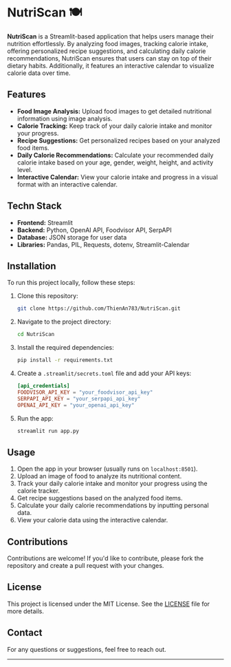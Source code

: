 # NutriScan 🍽️

**NutriScan** is a Streamlit-based application that helps users manage their nutrition effortlessly. By analyzing food images, tracking calorie intake, offering personalized recipe suggestions, and calculating daily calorie recommendations, NutriScan ensures that users can stay on top of their dietary habits. Additionally, it features an interactive calendar to visualize calorie data over time.

## Features

- **Food Image Analysis:** Upload food images to get detailed nutritional information using image analysis.
- **Calorie Tracking:** Keep track of your daily calorie intake and monitor your progress.
- **Recipe Suggestions:** Get personalized recipes based on your analyzed food items.
- **Daily Calorie Recommendations:** Calculate your recommended daily calorie intake based on your age, gender, weight, height, and activity level.
- **Interactive Calendar:** View your calorie intake and progress in a visual format with an interactive calendar.

## Techn Stack

- **Frontend:** Streamlit  
- **Backend:** Python, OpenAI API, Foodvisor API, SerpAPI  
- **Database:** JSON storage for user data  
- **Libraries:** Pandas, PIL, Requests, dotenv, Streamlit-Calendar  

## Installation

To run this project locally, follow these steps:

1. Clone this repository:

   ```bash
   git clone https://github.com/ThienAn783/NutriScan.git
   ```

2. Navigate to the project directory:

   ```bash
   cd NutriScan
   ```

3. Install the required dependencies:

   ```bash
   pip install -r requirements.txt
   ```

4. Create a `.streamlit/secrets.toml` file and add your API keys:

   ```toml
   [api_credentials]
   FOODVISOR_API_KEY = "your_foodvisor_api_key"
   SERPAPI_API_KEY = "your_serpapi_api_key"
   OPENAI_API_KEY = "your_openai_api_key"
   ```

5. Run the app:

   ```bash
   streamlit run app.py
   ```

## Usage

1. Open the app in your browser (usually runs on `localhost:8501`).
2. Upload an image of food to analyze its nutritional content.
3. Track your daily calorie intake and monitor your progress using the calorie tracker.
4. Get recipe suggestions based on the analyzed food items.
5. Calculate your daily calorie recommendations by inputting personal data.
6. View your calorie data using the interactive calendar.

## Contributions

Contributions are welcome! If you'd like to contribute, please fork the repository and create a pull request with your changes.

## License

This project is licensed under the MIT License. See the [LICENSE](LICENSE) file for more details.

## Contact

For any questions or suggestions, feel free to reach out.

---
